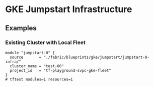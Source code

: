 # GKE Jumpstart Infrastructure

<!-- BEGIN TOC -->
<!-- END TOC -->

## Examples

### Existing Cluster with Local Fleet

```hcl
module "jumpstart-0" {
  source       = "./fabric/blueprints/gke/jumpstart/jumpstart-0-infra/"
  cluster_name = "test-00"
  project_id   = "tf-playground-svpc-gke-fleet"
}
# tftest modules=1 resources=1
```
